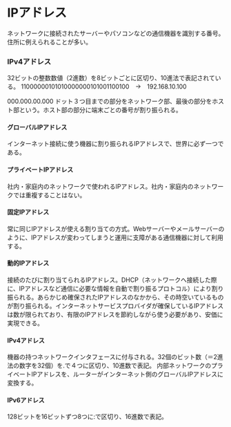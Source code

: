 # IPアドレス
ネットワークに接続されたサーバーやパソコンなどの通信機器を識別する番号。住所に例えられることが多い。

### IPv4アドレス
32ビットの整数数値（2進数）を8ビットごとに区切り、10進法で表記されている。
11000000101010000000101001100100　→　192.168.10.100

000.000.00.000
ドット３つ目までの部分をネットワーク部、最後の部分をホスト部という。ホスト部の部分に端末ごとの番号が割り振られる。

#### グローバルIPアドレス
インターネット接続に使う機器に割り振られるIPアドレスで、世界に必ず一つである。

#### プライベートIPアドレス
社内・家庭内のネットワークで使われるIPアドレス。社内・家庭内のネットワークでは重複することはない。


#### 固定IPアドレス
常に同じIPアドレスが使える割り当ての方式。Webサーバーやメールサーバーのように、IPアドレスが変わってしまうと運用に支障がある通信機器に対して利用する。

#### 動的IPアドレス
接続のたびに割り当てられるIPアドレス。DHCP（ネットワークへ接続した際に、IPアドレスなど通信に必要な情報を自動で割り振るプロトコル）により割り振られる。あらかじめ確保されたIPアドレスのなかから、その時空いているものが割り振られる。インターネットサービスプロバイダが確保しているIPアドレスは数が限られており、有限のIPアドレスを節約しながら使う必要があり、安価に実現できる。


#### IPv4アドレス
機器の持つネットワークインタフェースに付与される。32個のビット数（＝2進法の数字を32個）を.で４つに区切り、10進数で表記。
内部ネットワークのプライベートIPアドレスを、ルーターがインターネット側のグローバルIPアドレスに変換する。

#### IPv6アドレス
128ビットを16ビットずつ8つに:で区切り、16進数で表記。